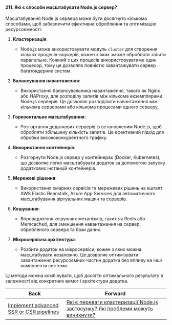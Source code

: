 #### 211. Які є способи масштабувати Node.js сервер?

Масштабування Node.js сервера може бути досягнуто кількома способами, щоб забезпечити ефективне оброблення та оптимізацію ресурсоємності:

1. **Кластеризація**:
   - Node.js може використовувати модуль `cluster` для створення кількох процесів-воркерів, кожен з яких зможе обробляти запити паралельно. Кожний з цих процесів використовуватиме один процесор, тому це дозволяє повністю завантажувати сервер багатоядерних систем.

2. **Балансування навантаження**:
   - Використання балансувальника навантаження, такого як Nginx або HAProxy, для розподілу запитів між кількома екземплярами Node.js серверів. Це дозволяє розподілити навантаження між кількома серверами або кількома процесами одного серверу.

3. **Горизонтальне масштабування**:
   - Розгортання додаткових серверів із встановленим Node.js, щоб обробляти збільшену кількість запитів. Це ефективний підхід для обробки висококонкурентного трафіку.

4. **Використання контейнерів**:
   - Розгорнути Node.js сервер у контейнерах (Docker, Kubernetes), що дозволяє легко масштабувати додаток за допомогою запуску додаткових інстанцій контейнерів.

5. **Мережеві рішення**:
   - Використання хмарних сервісів та мережевих рішень на кшталт AWS Elastic Beanstalk, Azure App Services для автоматичного масштабування віртуальних машин та серверів.

6. **Кешування**:
   - Впровадження кешуючих механізмів, таких як Redis або Memcached, для зменшення навантаження на сервер, обробленого сервера та бази даних.

7. **Мікросервісна архітектура**:
   - Розбити додаток на мікросервіси, кожен з яких можна масштабувати незалежно. Це дозволяє оптимізувати завантаження ресурсоємних частин додатка без впливу на інші компоненти системи.

Ці методи можна комбінувати, щоб досягти оптимального результату в залежності від конкретних вимог і архітектури додатка.

| Back | Forward |
|---|---|
| [Implement advanced SSR or CSR pipelines](/ua/senior/expressjs/implement-advanced-serverside-rendering-or-clientside-rendering-pipelines.md)  | [Які є переваги кластеризації Node.js застосунку? Які проблеми можуть виникнути?](/ua/senior/architecture/what-are-the-advantages-and-disadvantages-of-clustering-a-nodejs-application.md) |